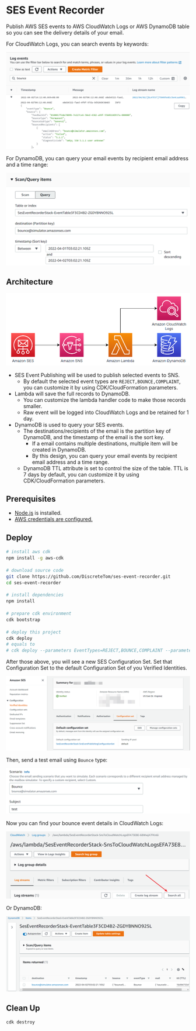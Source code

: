 # SES Event Recorder

Publish AWS SES events to AWS CloudWatch Logs or AWS DynamoDB table so you can see the delivery details of your email.

For CloudWatch Logs, you can search events by keywords:

![search](./img/search.png)

For DynamoDB, you can query your email events by recipient email address and a time range:

![query](./img/query.png)

## Architecture

![arch](./img/arch.png)

- SES Event Publishing will be used to publish selected events to SNS.
  - By default the selected event types are `REJECT,BOUNCE,COMPLAINT`, you can customize it by using CDK/CloudFormation parameters.
- Lambda will save the full records to DynamoDB.
  - You can customize the lambda handler code to make those records smaller.
  - Raw event will be logged into CloudWatch Logs and be retained for 1 day.
- DynamoDB is used to query your SES events.
  - The destinations/recipients of the email is the partition key of DynamoDB, and the timestamp of the email is the sort key.
    - If a email contains multiple destinations, multiple item will be created in DynamoDB.
    - By this design, you can query your email events by recipient email address and a time range.
  - DynamoDB TTL attribute is set to control the size of the table. TTL is 7 days by default, you can customize it by using CDK/CloudFormation parameters.

## Prerequisites

- [Node.js](https://nodejs.org/en/) is installed.
- [AWS credentials are configured.](https://docs.aws.amazon.com/cli/latest/userguide/cli-configure-files.html)

## Deploy

```bash
# install aws cdk
npm install -g aws-cdk

# download source code
git clone https://github.com/DiscreteTom/ses-event-recorder.git
cd ses-event-recorder

# install dependencies
npm install

# prepare cdk environment
cdk bootstrap

# deploy this project
cdk deploy
# equals to
# cdk deploy --parameters EventTypes=REJECT,BOUNCE,COMPLAINT --parameters StorageType="CloudWatch Logs" --parameters CloudWatchLogRetention=ONE_WEEK
```

After those above, you will see a new SES Configuration Set. Set that Configuration Set to the default Configuration Set of you Verified Identities.

![ses](./img/ses.png)

Then, send a test email using `Bounce` type:

![send](img/send.png)

Now you can find your bounce event details in CloudWatch Logs:

![logs](./img/logs.png)

Or DynamoDB:

![ddb](img/ddb.png)

## Clean Up

```bash
cdk destroy
```
